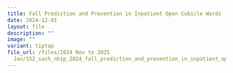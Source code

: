 ```yaml
---
title: Fall Prediction and Prevention in Inpatient Open Cubicle Wards
date: 2024-12-01
layout: file
description: ""
image: ""
variant: tiptap
file_url: /files/2024 Nov to 2025
  Jan/152_sach_nhip_2024_fall_prediction_and_prevention_in_inpatient_open_cubicle_wards.pdf
---
```

